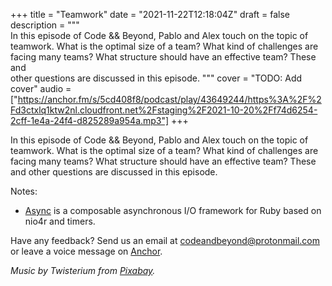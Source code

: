 +++
title = "Teamwork"
date = "2021-11-22T12:18:04Z"
draft = false
description = """\
  In this episode of Code && Beyond, Pablo and Alex touch on the topic of \
  teamwork. What is the optimal size of a team? What kind of challenges are \
  facing many teams? What structure should have an effective team? These and \
  other questions are discussed in this episode.
  """
cover = "TODO: Add cover"
audio = ["https://anchor.fm/s/5cd408f8/podcast/play/43649244/https%3A%2F%2Fd3ctxlq1ktw2nl.cloudfront.net%2Fstaging%2F2021-10-20%2Ff74d6254-2cff-1e4a-24f4-d825289a954a.mp3"]
+++

In this episode of Code && Beyond, Pablo and Alex touch on the topic of
teamwork. What is the optimal size of a team? What kind of challenges are
facing many teams? What structure should have an effective team? These and
other questions are discussed in this episode.

<!--more-->

Notes:

- [Async](https://brunosutic.com/blog/async-ruby) is a composable asynchronous I/O framework for Ruby based on nio4r and timers.

Have any feedback? Send us an email at
[codeandbeyond@protonmail.com](mailto:codeandbeyond@protonmail.com) or leave a
voice message on [Anchor](https://anchor.fm/codeandbeyond).

*Music by Twisterium from
[Pixabay](https://pixabay.com/users/twisterium-20030970/).*
